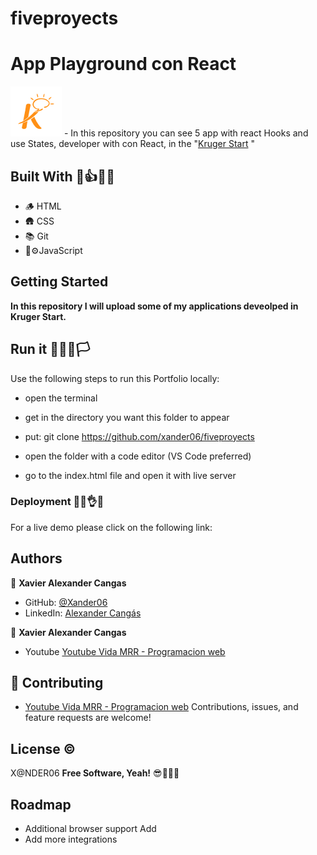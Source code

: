 # fiveproyects
# App Playground con React

<img src='./public/img/logo.png'>  - In this repository you can  see 5  app  with  react Hooks  and  use States, developer with con React, in the "[Kruger Start](https://www.youtube.com/@KrugerCorp)   "

## Built With 👣👍🧑‍🏫

- 🪵 HTML  
- 🛖 CSS
- 📚 Git
- 🚙⚙️JavaScript

## Getting Started

**In this repository I will upload some of my applications deveolped in Kruger Start.**

## Run it 🏃‍♂️🏁🏳️

Use the following steps to run this Portfolio locally:

- open the terminal

- get in the directory you want this folder to appear

- put: git clone https://github.com/xander06/fiveproyects

- open the folder with a code editor (VS Code preferred)

- go to the index.html file and open it with live server


### Deployment 🫣😊👌😁

For a live demo please click on the following link:



## Authors

👤 **Xavier Alexander Cangas**

- GitHub: [@Xander06](https://github.com/xander06)
- LinkedIn: [Alexander Cangás](https://www.linkedin.com/in/alexander-c-00a2967b/)

👤 **Xavier Alexander Cangas**
- Youtube [Youtube Vida MRR - Programacion web](https://www.youtube.com/@vidamrr)

## 🤝 Contributing
- [Youtube Vida MRR - Programacion web](https://www.youtube.com/@vidamrr)
Contributions, issues, and feature requests are welcome!

## License ©️

X@NDER06
**Free Software, Yeah!**
😎🧑‍💻🆓

## Roadmap

- Additional browser support
Add
- Add more integrations
